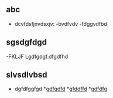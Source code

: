 ## abc
- dcvfdsfjnvdsxjv:
-bvdfvdv
-fdggvdfbd

## sgsdgfdgd
-FKLJF Lgdfgdgf.dfgdfhd

## slvsdlvbsd
- dgfdfggfgd
*[gdfgdfd](www.google.com)
*[gfddffd](www.yahoo.com)
*[gdfdfg](www.yahoo.com)

